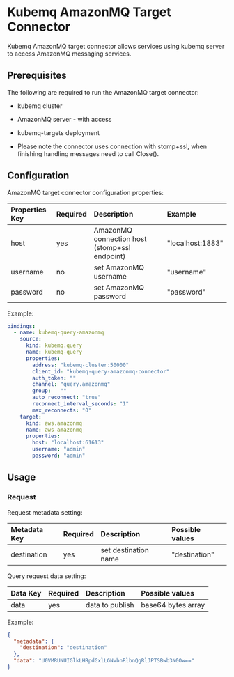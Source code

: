 # Kubemq AmazonMQ Target Connector

Kubemq AmazonMQ target connector allows services using kubemq server to access AmazonMQ messaging services.

## Prerequisites
The following are required to run the AmazonMQ target connector:

- kubemq cluster
- AmazonMQ server - with access 
- kubemq-targets deployment


- Please note the connector uses connection with stomp+ssl, when finishing handling messages need to call Close().

## Configuration

AmazonMQ target connector configuration properties:

| Properties Key                  | Required | Description                                  | Example                                                                |
|:--------------------------------|:---------|:---------------------------------------------|:-----------------------------------------------------------------------|
| host                            | yes      | AmazonMQ connection host (stomp+ssl endpoint)| "localhost:1883" |
| username                        | no       | set AmazonMQ username                        | "username" |
| password                        | no       | set AmazonMQ password                        | "password" |


Example:

```yaml
bindings:
  - name: kubemq-query-amazonmq
    source:
      kind: kubemq.query
      name: kubemq-query
      properties:
        address: "kubemq-cluster:50000"
        client_id: "kubemq-query-amazonmq-connector"
        auth_token: ""
        channel: "query.amazonmq"
        group:   ""
        auto_reconnect: "true"
        reconnect_interval_seconds: "1"
        max_reconnects: "0"
    target:
      kind: aws.amazonmq
      name: aws-amazonmq
      properties:
        host: "localhost:61613"
        username: "admin"
        password: "admin"
```

## Usage

### Request

Request metadata setting:

| Metadata Key   | Required | Description         | Possible values |
|:---------------|:---------|:--------------------|:----------------|
| destination    | yes      | set destination name| "destination"         |



Query request data setting:

| Data Key | Required | Description  | Possible values    |
|:---------|:---------|:-------------|:-------------------|
| data     | yes      | data to publish | base64 bytes array |

Example:


```json
{
  "metadata": {
    "destination": "destination"
  },
  "data": "U0VMRUNUIGlkLHRpdGxlLGNvbnRlbnQgRlJPTSBwb3N0Ow=="
}
```
